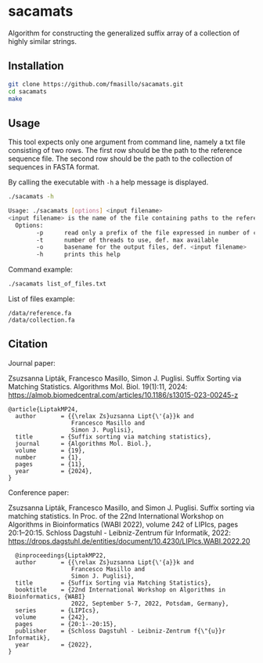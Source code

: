 # sacamats
Algorithm for constructing the generalized suffix array of a collection of highly similar strings.

## Installation

```sh
git clone https://github.com/fmasillo/sacamats.git
cd sacamats
make
```

## Usage

This tool expects only one argument from command line, namely a txt file consisting of two rows. The first row should be the path to the reference sequence file. The second row should be the path to the collection of sequences in FASTA format.

By calling the executable with ```-h``` a help message is displayed.

```sh
./sacamats -h

Usage: ./sacamats [options] <input filename>
<input filename> is the name of the file containing paths to the reference sequence (in the first line) and to the collection file (in the second line).
  Options: 
        -p      read only a prefix of the file expressed in number of characters, def. whole file
        -t      number of threads to use, def. max available
        -o      basename for the output files, def. <input filename>
        -h      prints this help
```

Command example:
```sh
./sacamats list_of_files.txt
```

List of files example:
```
/data/reference.fa
/data/collection.fa
```

## Citation

Journal paper:

Zsuzsanna Lipták, Francesco Masillo, Simon J. Puglisi. Suffix Sorting via Matching Statistics. Algorithms Mol. Biol. 19(1):11, 2024: https://almob.biomedcentral.com/articles/10.1186/s13015-023-00245-z

```
@article{LiptakMP24,
  author       = {{\relax Zs}uzsanna Lipt{\'{a}}k and
                  Francesco Masillo and
                  Simon J. Puglisi},
  title        = {Suffix sorting via matching statistics},
  journal      = {Algorithms Mol. Biol.},
  volume       = {19},
  number       = {1},
  pages        = {11},
  year         = {2024},
}
```

Conference paper:

Zsuzsanna Lipták, Francesco Masillo, and Simon J. Puglisi. Suffix sorting via matching statistics. In Proc. of the 22nd International Workshop on Algorithms in Bioinformatics (WABI 2022), volume 242 of LIPIcs, pages 20:1–20:15. Schloss Dagstuhl - Leibniz-Zentrum für Informatik, 2022: https://drops.dagstuhl.de/entities/document/10.4230/LIPIcs.WABI.2022.20

```
  @inproceedings{LiptakMP22,
  author       = {{\relax Zs}uzsanna Lipt{\'{a}}k and
                  Francesco Masillo and
                  Simon J. Puglisi},
  title        = {Suffix Sorting via Matching Statistics},
  booktitle    = {22nd International Workshop on Algorithms in Bioinformatics, {WABI}
                  2022, September 5-7, 2022, Potsdam, Germany},
  series       = {LIPIcs},
  volume       = {242},
  pages        = {20:1--20:15},
  publisher    = {Schloss Dagstuhl - Leibniz-Zentrum f{\"{u}}r Informatik},
  year         = {2022},
}
```


